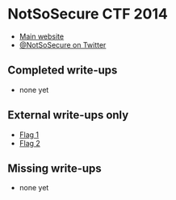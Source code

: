 # NotSoSecure CTF 2014

* [Main website](http://ctf.notsosecure.com/)
* [@NotSoSecure on Twitter](https://twitter.com/NotSoSecure)

## Completed write-ups

* none yet

## External write-ups only

* [Flag 1](flag-1)
* [Flag 2](flag-2)

## Missing write-ups

* none yet
